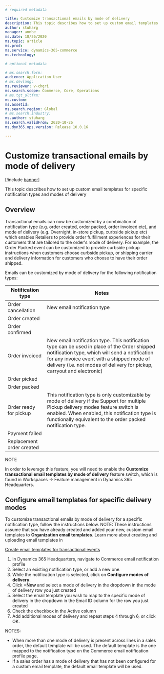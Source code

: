 ```yaml
---
# required metadata

title: Customize transactional emails by mode of delivery 
description: This topic describes how to set up custom email templates for specific notification types and modes of delivery
author: stuharg
manager: annbe
ms.date: 10/26/2020
ms.topic: article
ms.prod: 
ms.service: dynamics-365-commerce
ms.technology: 

# optional metadata

# ms.search.form: 
audience: Application User
# ms.devlang: 
ms.reviewer: v-chgri
ms.search.scope: Commerce, Core, Operations
# ms.tgt_pltfrm: 
ms.custom: 
ms.assetid: 
ms.search.region: Global
# ms.search.industry: 
ms.author: stuharg
ms.search.validFrom: 2020-10-26
ms.dyn365.ops.version: Release 10.0.16

---
```


# Customize transactional emails by mode of delivery

 
[!include [banner](includes/banner.md)]
 

This topic describes how to set up custom email templates for specific notification types and modes of delivery

 

## Overview

 

Transactional emails can now be customized by a combination of notification type (e.g. order created, order packed, order invoiced etc), and mode of delivery (e.g. Overnight, in-store pickup, curbside pickup etc) which enables Retailers to provide order fulfillment experiences for their customers that are tailored to the order's mode of delivery. For example, the Order Packed event can be customized to provide curbside pickup instructions when customers choose curbside pickup, or shipping carrier and delivery information for customers who choose to have their order shipped.

 

Emails can be customized by mode of delivery for the following notification types:

| **Notification type**      | **Notes**                                                    |
| -------------------------- | ------------------------------------------------------------ |
| Order cancellation         | New email  notification type                                 |
| Order created              |                                                              |
| Order confirmed            |                                                              |
| Order invoiced             | New email  notification type. This notification type can be used in place of the Order  shipped notification type, which will send a notification for any invoice  event with a shipped mode of delivery (i.e. not modes of delivery for pickup,  carryout and electronic) |
| Order picked               |                                                              |
| Order packed               |                                                              |
| Order ready for  pickup    | This notification  type is only customizable by mode of delivery if the Support for multiple  Pickup delivery modes feature switch is enabled. When enabled, this  notification type is functionally equivalent to the order packed notification  type. |
| Payment failed             |                                                              |
| Replacement order  created |                                                              |

 

NOTE

In order to leverage this feature, you will need to enable the **Customize transactional email templates by mode of delivery** feature switch, which is found in Workspaces -> Feature management in Dynamics 365 Headquarters. 

 

## Configure email templates for specific delivery modes

To customize transactional emails by mode of delivery for a specific notification type, follow the instructions below. NOTE: These instructions assume that you have already created and added your new, custom email templates to **Organization email templates**. Learn more about creating and uploading email templates in

[Create email templates for transactional events](email-templates-transactions.md)

 

1. In Dynamics 365 Headquarters, navigate to Commerce email notification profile
2. Select an existing notification type, or add a new one.
3. While the notification type is selected, click on **Configure modes of delivery**.
4. Click **+New** and select a mode of delivery in the dropdown in the mode of delivery row you just created
5. Select the email template you wish to map to the specific mode of delivery in the dropdown in the Email ID column for the row you just created
6. Check the checkbox in the Active column
7. Add additional modes of delivery and repeat steps 4 through 6, or click OK. 

 

NOTES:

- When more than one mode of delivery is present across lines in a sales order, the default template will be used. The default template is the one mapped to the notification type on the Commerce email notification profile page.
- If a sales order has a mode of delivery that has not been configured for a custom email template, the default email template will be used. 
